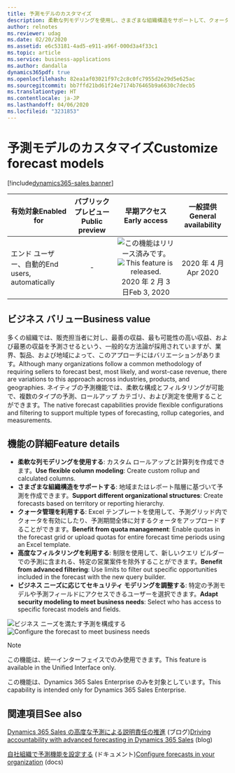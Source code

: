 ```yaml
---
title: 予測モデルのカスタマイズ
description: 柔軟な列モデリングを使用し、さまざまな組織構造をサポートして、クォータ管理と高度なフィルター処理の利点を活用しながら、ビジネス ニーズに応じてアクセスを管理できます。
author: relnotes
ms.reviewer: udag
ms.date: 02/20/2020
ms.assetid: e6c53181-4ad5-e911-a96f-000d3a4f33c1
ms.topic: article
ms.service: business-applications
ms.author: dandalla
dynamics365pdf: true
ms.openlocfilehash: 82ea1af03021f97c2c8c0fc7955d2e29d5e625ac
ms.sourcegitcommit: bb7ffd21bd61f24e7174b76465b9a6630c7decb5
ms.translationtype: HT
ms.contentlocale: ja-JP
ms.lasthandoff: 04/06/2020
ms.locfileid: "3231853"
---
```

# <a name="customize-forecast-models"></a><span data-ttu-id="bf7ac-103">予測モデルのカスタマイズ</span><span class="sxs-lookup"><span data-stu-id="bf7ac-103">Customize forecast models</span></span>
[!include[dynamics365-sales banner](../includes/dynamics365-sales.md)]

| <span data-ttu-id="bf7ac-104">有効対象</span><span class="sxs-lookup"><span data-stu-id="bf7ac-104">Enabled for</span></span>    |  <span data-ttu-id="bf7ac-105">パブリック プレビュー</span><span class="sxs-lookup"><span data-stu-id="bf7ac-105">Public preview</span></span> | <span data-ttu-id="bf7ac-106">早期アクセス</span><span class="sxs-lookup"><span data-stu-id="bf7ac-106">Early access</span></span> | <span data-ttu-id="bf7ac-107">一般提供</span><span class="sxs-lookup"><span data-stu-id="bf7ac-107">General availability</span></span> | 
| ---------- | :----------: |:----------: |:----------: |
|<span data-ttu-id="bf7ac-108">エンド ユーザー、自動的</span><span class="sxs-lookup"><span data-stu-id="bf7ac-108">End users, automatically</span></span>|-|<span data-ttu-id="bf7ac-109">![この機能はリリース済みです。](/dynamics365-release-plan/media/green-checkmark.png "この機能はリリース済みです。")</span><span class="sxs-lookup"><span data-stu-id="bf7ac-109">![This feature is released.](/dynamics365-release-plan/media/green-checkmark.png "This feature is released.")</span></span> <span data-ttu-id="bf7ac-110">2020 年 2 月 3 日</span><span class="sxs-lookup"><span data-stu-id="bf7ac-110">Feb 3, 2020</span></span>| <span data-ttu-id="bf7ac-111">2020 年 4 月</span><span class="sxs-lookup"><span data-stu-id="bf7ac-111">Apr 2020</span></span>|


## <a name="business-value"></a><span data-ttu-id="bf7ac-112">ビジネス バリュー</span><span class="sxs-lookup"><span data-stu-id="bf7ac-112">Business value</span></span>
<!-- bv start -->
<span data-ttu-id="bf7ac-113">多くの組織では、販売担当者に対し、最善の収益、最も可能性の高い収益、および最悪の収益を予測させるという、一般的な方法論が採用されていますが、業界、製品、および地域によって、このアプローチにはバリエーションがあります。</span><span class="sxs-lookup"><span data-stu-id="bf7ac-113">Although many organizations follow a common methodology of requiring sellers to forecast best, most likely, and worst-case revenue, there are variations to this approach across industries, products, and geographies.</span></span> <span data-ttu-id="bf7ac-114">ネイティブの予測機能では、柔軟な構成とフィルタリングが可能で、複数のタイプの予測、ロールアップ カテゴリ、および測定を使用することができます。</span><span class="sxs-lookup"><span data-stu-id="bf7ac-114">The native forecast capabilities provide flexible configurations and filtering to support multiple types of forecasting, rollup categories, and measurements.</span></span>
<!-- bv end -->



## <a name="feature-details"></a><span data-ttu-id="bf7ac-115">機能の詳細</span><span class="sxs-lookup"><span data-stu-id="bf7ac-115">Feature details</span></span>
<!--feature detail start -->
- <span data-ttu-id="bf7ac-116">**柔軟な列モデリングを使用する**: カスタム ロールアップと計算列を作成できます。</span><span class="sxs-lookup"><span data-stu-id="bf7ac-116">**Use flexible column modeling**: Create custom rollup and calculated columns.</span></span>
- <span data-ttu-id="bf7ac-117">**さまざまな組織構造をサポートする**: 地域またはレポート階層に基づいて予測を作成できます。</span><span class="sxs-lookup"><span data-stu-id="bf7ac-117">**Support different organizational structures**: Create forecasts based on territory or reporting hierarchy.</span></span>
- <span data-ttu-id="bf7ac-118">**クォータ管理を利用する**: Excel テンプレートを使用して、予測グリッド内でクォータを有効にしたり、予測期間全体に対するクォータをアップロードすることができます。</span><span class="sxs-lookup"><span data-stu-id="bf7ac-118">**Benefit from quota management**: Enable quotas in the forecast grid or upload quotas for entire forecast time periods using an Excel template.</span></span>
- <span data-ttu-id="bf7ac-119">**高度なフィルタリングを利用する**: 制限を使用して、新しいクエリ ビルダーでの予測に含まれる、特定の営業案件を除外することができます。</span><span class="sxs-lookup"><span data-stu-id="bf7ac-119">**Benefit from advanced filtering**: Use limits to filter out specific opportunities included in the forecast with the new query builder.</span></span>
- <span data-ttu-id="bf7ac-120">**ビジネス ニーズに応じてセキュリティ モデリングを調整する**: 特定の予測モデルや予測フィールドにアクセスできるユーザーを選択できます。</span><span class="sxs-lookup"><span data-stu-id="bf7ac-120">**Adapt security modeling to meet business needs**: Select who has access to specific forecast models and fields.</span></span>
<!--feature detail end -->

<span data-ttu-id="bf7ac-121">![ビジネス ニーズを満たす予測を構成する](media/forecasting_configuringforecast.png "ビジネス ニーズを満たす予測を構成する")</span><span class="sxs-lookup"><span data-stu-id="bf7ac-121">![Configure the forecast to meet business needs](media/forecasting_configuringforecast.png "Configure the forecast to meet business needs")</span></span>
<!-- Picture 1 -->

> [!NOTE]
> <span data-ttu-id="bf7ac-122">この機能は、統一インターフェイスでのみ使用できます。</span><span class="sxs-lookup"><span data-stu-id="bf7ac-122">This feature is available in the Unified Interface only.</span></span>
>
> <span data-ttu-id="bf7ac-123">この機能は、Dynamics 365 Sales Enterprise のみを対象としています。</span><span class="sxs-lookup"><span data-stu-id="bf7ac-123">This capability is intended only for Dynamics 365 Sales Enterprise.</span></span>







## <a name="see-also"></a><span data-ttu-id="bf7ac-124">関連項目</span><span class="sxs-lookup"><span data-stu-id="bf7ac-124">See also</span></span>


<!--blog start-->
<span data-ttu-id="bf7ac-125">[Dynamics 365 Sales の高度な予測による説明責任の推進](https://aka.ms/forecasting.blog) (ブログ)</span><span class="sxs-lookup"><span data-stu-id="bf7ac-125">[Driving accountability with advanced forecasting in Dynamics 365 Sales](https://aka.ms/forecasting.blog) (blog)</span></span>
<!--blog end-->



<!--docs start-->
<span data-ttu-id="bf7ac-126">[自社組織で予測機能を設定する](https://docs.microsoft.com/dynamics365/sales-enterprise/configure-forecast) (ドキュメント)</span><span class="sxs-lookup"><span data-stu-id="bf7ac-126">[Configure forecasts in your organization](https://docs.microsoft.com/dynamics365/sales-enterprise/configure-forecast) (docs)</span></span>
<!--docs end-->


